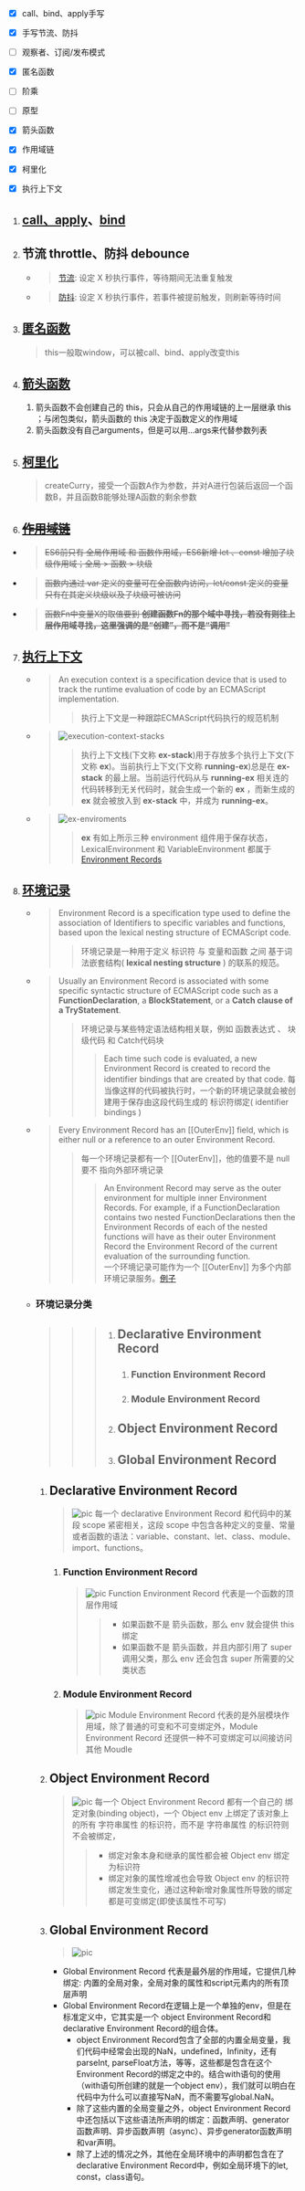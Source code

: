 <!--
 * @Descripttion: 
 * @version: 
 * @Author: 鹿角兔子
 * @Date: 2021-09-14 18:42:07
 * @LastEditors: 鹿角兔子
 * @LastEditTime: 2021-09-24 23:32:05
-->
- [x] call、bind、apply手写
- [x] 手写节流、防抖
- [ ] 观察者、订阅/发布模式
- [x] 匿名函数
- [ ] 阶乘
- [ ] 原型
- [x] 箭头函数
- [x] 作用域链
- [x] 柯里化
- [x] 执行上下文


1. ## [call、apply](./call-bind-apply/index.js)、[bind](./call-bind-apply/bind.js)
2. ## 节流 throttle、防抖 debounce
     - > [节流](./throttle-debounce/throttle.js): 设定 X 秒执行事件，等待期间无法重复触发
     - > [防抖](./throttle-debounce/debounce.js): 设定 X 秒执行事件，若事件被提前触发，则刷新等待时间
3. ## [匿名函数](./nameLessFn/index.js)
   > this一般取window，可以被call、bind、apply改变this
4. ## [箭头函数](./arrowFn/index.js)
   1. 箭头函数不会创建自己的 this，只会从自己的作用域链的上一层继承 this ；与闭包类似，箭头函数的 this 决定于函数定义的作用域
   2. 箭头函数没有自己arguments，但是可以用...args来代替参数列表
5. ## [柯里化](./createCurry/index.js)
   > createCurry，接受一个函数A作为参数，并对A进行包装后返回一个函数B，并且函数B能够处理A函数的剩余参数  

6. ## ~~[作用域链](./scopeChain/index.js)~~
  - > ~~ES6前只有 全局作用域 和 函数作用域，ES6新增 let 、const 增加了块级作用域；全局 > 函数 > 块级~~
  - > ~~函数内通过 var 定义的变量可在全函数内访问，let/const 定义的变量只有在其定义块级以及子块级可被访问~~
  - > ~~函数Fn中变量X的取值要到 **创建函数Fn的那个域中寻找，若没有则往上层作用域寻找，这里强调的是“创建”，而不是“调用”**~~
7. ## [执行上下文]()
   - > An execution context is a specification device that is used to track the runtime evaluation of code by an ECMAScript implementation.
      > >  执行上下文是一种跟踪ECMAScript代码执行的规范机制
   - > ![execution-context-stacks](../assets/pic/execution-contexts-stacks.es.jpeg)
      > > 执行上下文栈(下文称 **ex-stack**)用于存放多个执行上下文(下文称 **ex**)。当前执行上下文(下文称 **running-ex**)总是在 **ex-stack** 的最上层。当前运行代码从与 **running-ex** 相关连的代码转移到无关代码时，就会生成一个新的 **ex** ，而新生成的 **ex** 就会被放入到 **ex-stack** 中，并成为 **running-ex**。
   - > ![ex-enviroments](./../assets/pic/ex-enviroments.es.jpeg)
      > > **ex** 有如上所示三种 environment 组件用于保存状态，LexicalEnvironment 和 VariableEnvironment 都属于 [Environment Records](#8)
8. ## [<span id="8">环境记录</span>]()
   - > Environment Record is a specification type used to define the association of Identifiers to specific variables and functions, based upon the lexical nesting structure of ECMAScript code.
      > > 环境记录是一种用于定义 标识符 与 变量和函数 之间 基于词法嵌套结构( **lexical nesting structure** ) 的联系的规范。
   - > Usually an Environment Record is associated with some specific syntactic structure of ECMAScript code such as a **FunctionDeclaration**, a **BlockStatement**, or a **Catch clause of a TryStatement**. 
      > > 环境记录与某些特定语法结构相关联，例如 函数表达式 、 块级代码 和 Catch代码块
      > > >  Each time such code is evaluated, a new Environment Record is created to record the identifier bindings that are created by that code.
      > > > 每当像这样的代码被执行时，一个新的环境记录就会被创建用于保存由这段代码生成的 标识符绑定( identifier bindings )
   - > Every Environment Record has an [[OuterEnv]] field, which is either null or a reference to an outer Environment Record.
      > > 每一个环境记录都有一个 [[OuterEnv]]，他的值要不是 null 要不 指向外部环境记录
      > > > An Environment Record may serve as the outer environment for multiple inner Environment Records. For example, if a FunctionDeclaration contains two nested FunctionDeclarations then the Environment Records of each of the nested functions will have as their outer Environment Record the Environment Record of the current evaluation of the surrounding function.  
      > > > 一个环境记录可能作为一个 [[OuterEnv]] 为多个内部环境记录服务。[例子](./environment-records/index.js)
   - ### 环境记录分类
      >>> 1. ## Declarative Environment Record 
      >>>      1. ### Function Environment Record
      >>>      2. ### Module Environment Record 
      >>> 2. ## Object Environment Record 
      >>> 3. ## Global Environment Record

      1. ## Declarative Environment Record 
         > ![pic](./../assets/pic/declarative_Environment_Record%20.es.jpeg)
         > 每一个 declarative Environment Record 和代码中的某段 scope 紧密相关，这段 scope 中包含各种定义的变量、常量或者函数的语法：variable、constant、let、class、module、import、functions。

         1. ### Function Environment Record
            > ![pic](../assets/Function_Environment_Record.jpeg)
            > Function Environment Record 代表是一个函数的顶层作用域
               > > - 如果函数不是 箭头函数，那么 env 就会提供 this 绑定  
               > > - 如果函数不是 箭头函数，并且内部引用了 super 调用父类，那么 env 还会包含 super 所需要的父类状态
         2. ### Module Environment Record 
            > ![pic](../assets/pic/Module_Environment_Record%20.es.jpeg)
            > Module Environment Record 代表的是外层模块作用域，除了普通的可变和不可变绑定外，Module Environment Record 还提供一种不可变绑定可以间接访问其他 Moudle
      2. ## Object Environment Record 
         > ![pic](../assets/pic/Object_Environment_Record%20.es.jpeg)
         > 每一个 Object Environment Record 都有一个自己的 绑定对象(binding object)，一个 Object env 上绑定了该对象上的所有 字符串属性 的标识符，而不是 字符串属性 的标识符则不会被绑定，
            >> - 绑定对象本身和继承的属性都会被 Object env 绑定为标识符  
            >> - 绑定对象的属性增减也会导致 Object env 的标识符绑定发生变化，通过这种新增对象属性所导致的绑定都是可变绑定(即使该属性不可写)
      3. ## Global Environment Record
         > ![pic](../assets/pic/Global_Environment_Record.es.jpeg)  
          - Global Environment Record 代表是最外层的作用域，它提供几种绑定: 内置的全局对象，全局对象的属性和script元素内的所有顶层声明  
          - Global Environment Record在逻辑上是一个单独的env，但是在标准定义中，它其实是一个 object Environment Record和 declarative Environment Record的组合体。  
            - object Environment Record包含了全部的内置全局变量，我们代码中经常会出现的NaN，undefined，Infinity，还有parseInt, parseFloat方法，等等，这些都是包含在这个Environment Record的绑定之中的。结合with语句的使用（with语句所创建的就是一个object env），我们就可以明白在代码中为什么可以直接写NaN，而不需要写global.NaN。
            - 除了这些内置的全局变量之外，object Environment Record中还包括以下这些语法所声明的绑定：函数声明、generator函数声明、异步函数声明（async）、异步generator函数声明和var声明。
            - 除了上述的情况之外，其他在全局环境中的声明都包含在了declarative Environment Record中，例如全局环境下的let, const，class语句。

